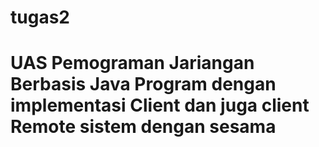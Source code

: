 # tugas2
# UAS Pemograman Jariangan Berbasis Java Program dengan implementasi Client dan juga client Remote sistem dengan sesama 
